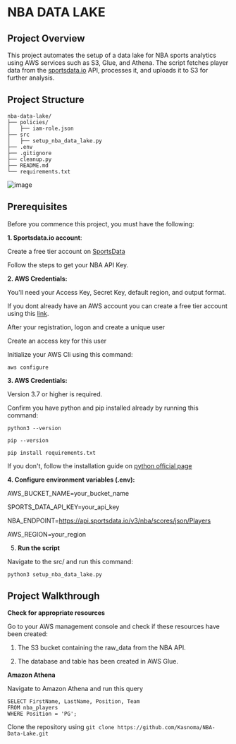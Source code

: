 # NBA DATA LAKE
## Project Overview

This project automates the setup of a data lake for NBA sports analytics using AWS services such as S3, Glue, and Athena. The script fetches player data from the [sportsdata.io](https://sportsdata.io) API, processes it, and uploads it to S3 for further analysis.



## Project Structure

```
nba-data-lake/
├── policies/
│   ├── iam-role.json        
├── src
│   ├── setup_nba_data_lake.py          
├── .env
├── .gitignore
├── cleanup.py
├── README.md
└── requirements.txt

```    


![image](https://github.com/user-attachments/assets/ccc58ef3-cccd-494d-b6a7-3e456d34db71)


## Prerequisites
Before you commence this project, you must have the following:

**1. Sportsdata.io account**: 

Create a free tier account on [SportsData ](https://sportsdata.io/)

Follow the steps to get your NBA API Key.

**2. AWS Credentials:**

You'll need your Access Key, Secret Key, default region, and output format.

If you dont already have an AWS account you can create a free tier account using this [link](https://signin.aws.amazon.com/signup?request_type=register).

After your registration, logon and create a unique user

Create an access key for this user

Initialize your AWS Cli using this command: 

`aws configure`

**3. AWS Credentials:**

Version 3.7 or higher is required.

Confirm you have python and pip installed already by running this command:

`python3 --version`

`pip --version`

`pip install requirements.txt`

If you don't, follow the installation guide on [python official page](https://www.python.org/downloads/) 

**4. Configure environment variables (.env):**

AWS_BUCKET_NAME=your_bucket_name

SPORTS_DATA_API_KEY=your_api_key

NBA_ENDPOINT=https://api.sportsdata.io/v3/nba/scores/json/Players

AWS_REGION=your_region


5. **Run the script**
   
Navigate to the src/ and run this command:

```
python3 setup_nba_data_lake.py
```

## Project Walkthrough

**Check for  appropriate resources**

Go to your AWS management console and check if these resources have been created:

1. The S3 bucket containing the raw_data from the NBA API.
   
2. The database and table has been created in AWS Glue.

**Amazon Athena**

Navigate to Amazon Athena and run this query
```
SELECT FirstName, LastName, Position, Team
FROM nba_players
WHERE Position = 'PG';
```

Clone the repository using `git clone https://github.com/Kasnoma/NBA-Data-Lake.git`
